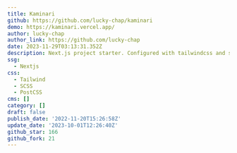 ```yaml
---
title: Kaminari
github: https://github.com/lucky-chap/kaminari
demo: https://kaminari.vercel.app/
author: lucky-chap
author_link: https://github.com/lucky-chap
date: 2023-11-29T03:13:31.352Z
description: Next.js project starter. Configured with tailwindcss and shadcn-ui
ssg:
  - Nextjs
css:
  - Tailwind
  - SCSS
  - PostCSS
cms: []
category: []
draft: false
publish_date: '2022-11-20T15:26:58Z'
update_date: '2023-10-01T12:26:40Z'
github_star: 166
github_fork: 21
---
```

